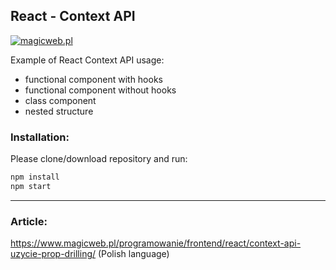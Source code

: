 ## React - Context API

[![magicweb.pl](https://www.magicweb.pl/logo_github.png)](https://www.magicweb.pl)


Example of React Context API usage:
- functional component with hooks
- functional component without hooks
- class component
- nested structure

### Installation:

Please clone/download repository and run:

```sh
npm install
npm start
```

---

### Article:

<https://www.magicweb.pl/programowanie/frontend/react/context-api-uzycie-prop-drilling/> (Polish language)